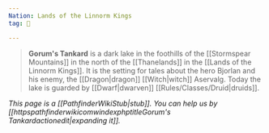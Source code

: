 ```yaml
---
Nation: Lands of the Linnorm Kings
tag: 🌃

---
```


> **Gorum's Tankard** is a dark lake in the foothills of the [[Stormspear Mountains]] in the north of the [[Thanelands]] in the [[Lands of the Linnorm Kings]]. It is the setting for tales about the hero Bjorlan and his enemy, the [[Dragon|dragon]] [[Witch|witch]] Aservalg. Today the lake is guarded by [[Dwarf|dwarven]] [[Rules/Classes/Druid|druids]].



*This page is a [[PathfinderWikiStub|stub]]. You can help us by [[httpspathfinderwikicomwindexphptitleGorum's Tankardactionedit|expanding it]].*








